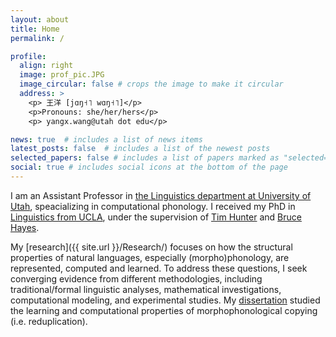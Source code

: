 ```yaml
---
layout: about
title: Home
permalink: /

profile:
  align: right
  image: prof_pic.JPG
  image_circular: false # crops the image to make it circular
  address: >
    <p> 王洋 [jɑŋ˧˥ wɑŋ˧˥]</p>
    <p>Pronouns: she/her/hers</p>
    <p> yangx.wang@utah dot edu</p>

news: true  # includes a list of news items
latest_posts: false  # includes a list of the newest posts
selected_papers: false # includes a list of papers marked as "selected={true}"
social: true # includes social icons at the bottom of the page
---
```


I am an Assistant Professor in [the Linguistics department at University of Utah](https://linguistics.utah.edu/), speacializing in computational phonology. I received my PhD in [Linguistics from UCLA](https://linguistics.ucla.edu/), under the supervision of [Tim Hunter](https://timhunter.humspace.ucla.edu/) and [Bruce Hayes](https://linguistics.ucla.edu/people/hayes/). 

My [research]({{ site.url }}/Research/) focuses on how the structural properties of natural languages, especially (morpho)phonology, are represented, computed and learned. To address these questions, I seek converging evidence from different methodologies, including traditional/formal linguistic analyses, mathematical investigations, computational modeling, and experimental studies. My [dissertation](https://escholarship.org/uc/item/0cx5g7zq#main) studied the learning and computational properties of morphophonological copying (i.e. reduplication). 

